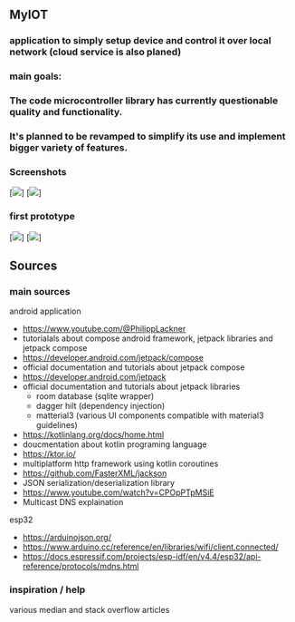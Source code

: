 ## MyIOT

### application to simply setup device and control it over local network (cloud service is also planed)

### main goals:

### The code microcontroller library has currently questionable quality and functionality.

### It's planned to be revamped to simplify its use and implement bigger variety of features.

### Screenshots

[![](https://cdn.discordapp.com/attachments/856286428715155486/1058163004178432101/Screenshot_2022-12-30-00-21-05-86_23071cf58cd4c40ee351973e03c84198.jpg)]
[![](https://cdn.discordapp.com/attachments/856286428715155486/1058163004178432101/Screenshot_2022-12-30-00-21-05-86_23071cf58cd4c40ee351973e03c84198.jpg)]

### first prototype

[![](https://cdn.discordapp.com/attachments/856286428715155486/1061098708546113556/received_3681967445363960.jpg)]
[![](https://cdn.discordapp.com/attachments/856286428715155486/1061098777215238184/received_3217991741797345.jpg)]

## Sources

### main sources

android application

- https://www.youtube.com/@PhilippLackner
- tutorialals about compose android framework, jetpack libraries and jetpack compose
- https://developer.android.com/jetpack/compose
- official documentation and tutorials about jetpack compose
- https://developer.android.com/jetpack
- official documentation and tutorials about jetpack libraries
    - room database (sqlite wrapper)
    - dagger hilt (dependency injection)
    - matterial3 (various UI components compatible with material3 guidelines)
- https://kotlinlang.org/docs/home.html
- doucmentation about kotlin programing language
- https://ktor.io/
- multiplatform http framework using kotlin coroutines
- https://github.com/FasterXML/jackson
- JSON serialization/deserialization library
- https://www.youtube.com/watch?v=CPOpPTpMSiE
- Multicast DNS explaination

esp32

- https://arduinojson.org/
- https://www.arduino.cc/reference/en/libraries/wifi/client.connected/
- https://docs.espressif.com/projects/esp-idf/en/v4.4/esp32/api-reference/protocols/mdns.html

### inspiration / help

various median and stack overflow articles